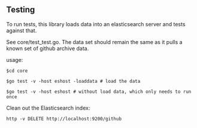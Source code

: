 
Testing
-----------------

To run tests, this library loads data into an elasticsearch server and tests against that.

See core/test_test.go.   The data set should remain the same as it pulls a known set of github archive data.

usage:

	$cd core
	
    $go test -v -host eshost -loaddata # load the data
    
    $go test -v -host eshost # without load data, which only needs to run once

Clean out the Elasticsearch index:
    
    http -v DELETE http://localhost:9200/github
